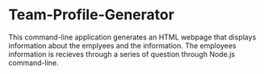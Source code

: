 # Team-Profile-Generator

This command-line application generates an HTML webpage that displays information about the emplyees and the information. The employees information is recieves through a series of question through Node.js command-line. 
